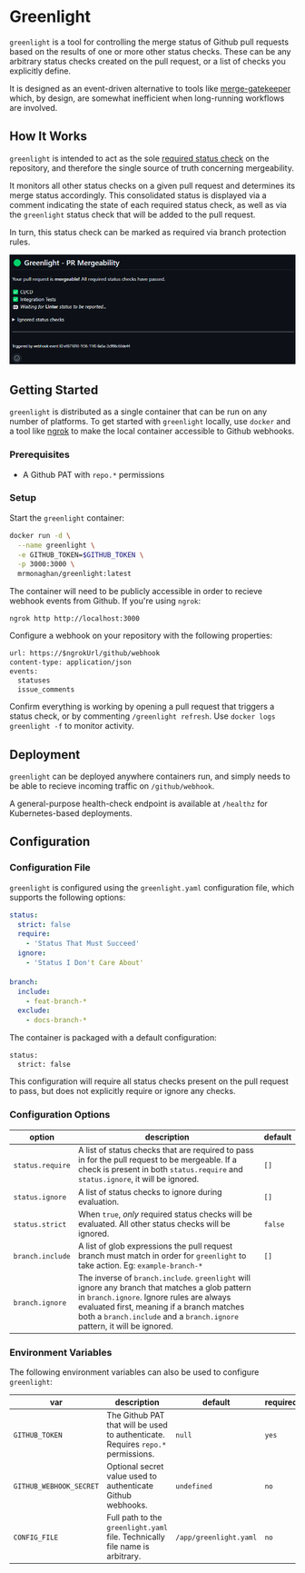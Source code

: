 # Greenlight

`greenlight` is a tool for controlling the merge status of Github pull requests based on the results of one or more other status checks. These can be any arbitrary status checks created on the pull request, or a list of checks you explicitly define.

It is designed as an event-driven alternative to tools like [merge-gatekeeper](https://github.com/upsidr/merge-gatekeeper) which, by design, are somewhat inefficient when long-running workflows are involved.

## How It Works

`greenlight` is intended to act as the sole [required status check](https://docs.github.com/en/repositories/configuring-branches-and-merges-in-your-repository/managing-protected-branches/about-protected-branches#require-status-checks-before-merging) on the repository, and therefore the single source of truth concerning mergeability.

It monitors all other status checks on a given pull request and determines its merge status accordingly. This consolidated status is displayed via a comment indicating the state of each required status check, as well as via the `greenlight` status check that will be added to the pull request.

In turn, this status check can be marked as required via branch protection rules.

![Example Comment](docs/images/image.png "greenlight comment")

## Getting Started

`greenlight` is distributed as a single container that can be run on any number of platforms. To get started with `greenlight` locally, use `docker` and a tool like [ngrok](<https://ngrok.com/docs/getting-started/?os=linux)>) to make the local container accessible to Github webhooks.

### Prerequisites

- A Github PAT with `repo.*` permissions

### Setup

Start the `greenlight` container:

```bash
docker run -d \
  --name greenlight \
  -e GITHUB_TOKEN=$GITHUB_TOKEN \
  -p 3000:3000 \
  mrmonaghan/greenlight:latest
```

The container will need to be publicly accessible in order to recieve webhook events from Github. If you're using `ngrok`:

```
ngrok http http://localhost:3000
```

Configure a webhook on your repository with the following properties:

```
url: https://$ngrokUrl/github/webhook
content-type: application/json
events:
  statuses
  issue_comments
```

Confirm everything is working by opening a pull request that triggers a status check, or by commenting `/greenlight refresh`. Use `docker logs greenlight -f` to monitor activity.

## Deployment

`greenlight` can be deployed anywhere containers run, and simply needs to be able to recieve incoming traffic on `/github/webhook`.

A general-purpose health-check endpoint is available at `/healthz` for Kubernetes-based deployments.

## Configuration

### Configuration File

`greenlight` is configured using the `greenlight.yaml` configuration file, which supports the following options:

```yaml
status:
  strict: false
  require:
    - 'Status That Must Succeed'
  ignore:
    - 'Status I Don't Care About'

branch:
  include:
    - feat-branch-*
  exclude:
    - docs-branch-*
```

The container is packaged with a default configuration:

```
status:
  strict: false
```

This configuration will require all status checks present on the pull request to pass, but does not explicitly require or ignore any checks.

### Configuration Options

| option | description | default |
|--      |--           |--       |
| `status.require` | A list of status checks that are required to pass in for the pull request to be mergeable. If a check is present in both `status.require` and `status.ignore`, it will be ignored. | `[]` | 
| `status.ignore` | A list of status checks to ignore during evaluation. | `[]` |
| `status.strict` | When `true`, *only* required status checks will be evaluated. All other status checks will be ignored. | `false` |
| `branch.include` | A list of glob expressions the pull request branch must match in order for `greenlight` to take action. Eg: `example-branch-*` | `[]` |
| `branch.ignore` | The inverse of `branch.include`. `greenlight` will ignore any branch that matches a glob pattern in `branch.ignore`. Ignore rules are always evaluated first, meaning if a branch matches both a `branch.include` and a `branch.ignore` pattern, it will be ignored.

### Environment Variables

The following environment variables can also be used to configure `greenlight`:

| var | description | default | required? |
|--      |--           |--       |--      |
| `GITHUB_TOKEN` | The Github PAT that will be used to authenticate. Requires `repo.*` permissions. | `null` | `yes` |
| `GITHUB_WEBHOOK_SECRET` | Optional secret value used to authenticate Github webhooks. | `undefined` | `no` |
| `CONFIG_FILE` | Full path to the `greenlight.yaml` file. Technically file name is arbitrary. | `/app/greenlight.yaml` |  `no` | 